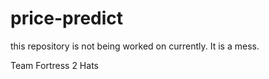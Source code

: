# price-predict

this repository is not being worked on currently. It is a mess.

Team Fortress 2 Hats
